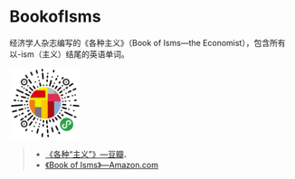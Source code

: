 # BookofIsms

经济学人杂志编写的《各种主义》（Book of Isms—the Economist），包含所有以-ism（主义）结尾的英语单词。

<img src="miniprogram.jpg" width="25%">

>* [《各种“主义”》—豆瓣](https://book.douban.com/subject/26655770/)、
>* [《Book of Isms》—Amazon.com](https://www.amazon.com/Economist-Book-isms-Abolitionism-Zoroastrianism/dp/1846682983)
